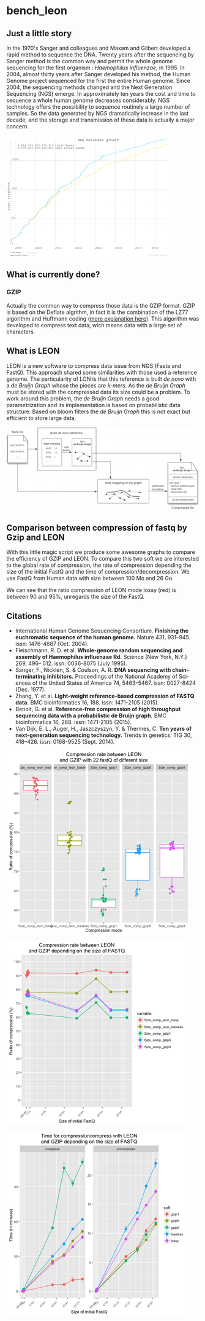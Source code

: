 # bench_leon

## Just a little story

In the 1970's Sanger and colleagues and Maxam and Gilbert developed a rapid method to sequence the DNA. 
Twenty years after the sequencing by Sanger method is the common way and permit the whole genome sequencing for the first organism : _Haemophilus influenzae_, in 1995.
In 2004, almost thirty years after Sanger developed his method, the Human Genome project sequenced for the first the entire Human genome.
Since 2004, the sequencing methods changed and the Next Generation Sequencing (NGS) emerge.
In approximately ten years the cost and time to sequence a whole human genome decreases considerably.
NGS technology offers the possibility to sequence routinely a large number of samples.
So the data generated by NGS dramatically increase in the last decade, and the storage and transmission of these data is actually a major concern.

![Graph from SRA (http://www.ncbi.nlm.nih.gov/Traces/sra/) 2016-08-08](https://github.com/Char-Al/bench_leon/blob/master/images/NGS_data.png "The SRA database, wich contains a large part of the world wide sequencing, is growing very fast and now contains almost 6 petabases (date : 2016-08-08)")

## What is currently done?

### GZIP

Actually the common way to compress those data is the GZIP format.
GZIP is based on the Deflate algrithm, in fact it is the combination of the LZ77 algorithm and Huffmann coding ([more explanation here](http://www.zlib.net/feldspar.html)).
This algorithm was developed to compress text data, wich means data with a large set of characters.

## What is LEON 

LEON is a new software to compress data issue from NGS (Fasta and FastQ).
This approach shared some similarities with those used a reference genome.
The particularity of LON is that this reference is built _de novo_ with a _de Bruijn Graph_ whose the pieces are _k-mers_.
As the _de Bruijn Graph_ must be stored with the compressed data its size could be a problem.
To work around this problem, the _de Bruijn Graph_ needs a good parametrization and its implementation is based on probabilistic data structure.
Based on bloom filters the _de Bruijn Graph_ this is not exact but efficient to store large data.

![LEON method overview (from : Reference-free compression of high throughput sequencing data with a probabilistic de Bruijn graph)](https://github.com/Char-Al/bench_leon/blob/master/images/LEON_overview.png "LEON method overview (from : Reference-free compression of high throughput sequencing data with a probabilistic de Bruijn graph)")

## Comparison between compression of fastq by Gzip and LEON

With this little magic script we produce some awesome graphs to compare the efficiency of GZIP and LEON.
To compare this two soft we are interested to the global rate of compression, the rate of compression depending the size of the initial FastQ and the time of compression/decompression.
We use FastQ from Human data with size between 100 Mo and 26 Go.

We can see that the ratio compression of LEON mode lossy (red) is between 90 and 95%, unregards the size of the FastQ.



## Citations
* International Human Genome Sequencing Consortium. __Finishing the euchromatic sequence of the human genome.__ Nature 431, 931–945. issn: 1476-4687 (Oct. 2004).
* Fleischmann, R. D. et al. __Whole-genome random sequencing and assembly of Haemophilus influenzae Rd.__ Science (New York, N.Y.) 269, 496– 512. issn: 0036-8075 (July 1995).
* Sanger, F., Nicklen, S. & Coulson, A. R. **DNA sequencing with chain- terminating inhibitors.** Proceedings of the National Academy of Sci- ences of the United States of America 74, 5463–5467. issn: 0027-8424 (Dec. 1977).
* Zhang, Y. et al. **Light-weight reference-based compression of FASTQ data.** BMC bioinformatics 16, 188. issn: 1471-2105 (2015).
* Benoit, G. et al. **Reference-free compression of high throughput sequencing data with a probabilistic de Bruijn graph.** BMC bioinformatics 16, 288. issn: 1471-2105 (2015).
* Van Dijk, E. L., Auger, H., Jaszczyszyn, Y. & Thermes, C. **Ten years of next-generation sequencing technology.** Trends in genetics: TIG 30, 418–426. issn: 0168-9525 (Sept. 2014).

![Boxplot comparant les taux de compression de gzip et LEON avec différentes options](https://github.com/Char-Al/bench_leon/blob/master/example/boxplot_compression.png "Boxplot comparant les taux de compression de gzip et LEON avec différentes options")

![Evolution du taux de compression en fonction de la taille des fastQ d'origine](https://github.com/Char-Al/bench_leon/blob/master/example/point_compression.png "Evolution du taux de compression en fonction de la taille des fastQ d'origine")

![Evolution du temps de compression en fonction de la taille des fastQ d'origine](https://github.com/Char-Al/bench_leon/blob/master/example/point_time.png "Evolution du temps de compression en fonction de la taille des fastQ d'origine")
